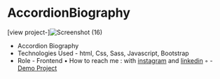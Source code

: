 # AccordionBiography
[view project-]![Screenshot (16)](https://user-images.githubusercontent.com/120955025/221404746-5e54a76b-1c6d-41bb-8d3d-a9960fb1860a.png)

- Accordion Biography
- Technologies Used - html, Css, Sass, Javascript, Bootstrap
- Role - Frontend
• How to reach me : with [instagram](https://www.instagram.com/alinikseresht_web) and [linkedin](https://https://www.linkedin.com/in/ali-nikseresht-966560258/)
◦ - [Demo Project]()
